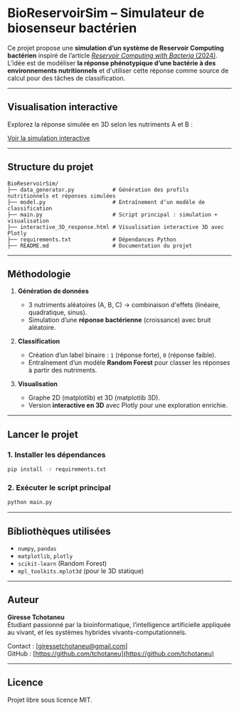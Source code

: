 # BioReservoirSim – Simulateur de biosenseur bactérien

Ce projet propose une **simulation d’un système de Reservoir Computing bactérien** inspiré de l’article [_Reservoir Computing with Bacteria_ (2024)](https://www.biorxiv.org/content/10.1101/2024.09.12.612674v1).  
L’idée est de modéliser **la réponse phénotypique d’une bactérie à des environnements nutritionnels** et d'utiliser cette réponse comme source de calcul pour des tâches de classification.

---

##  Visualisation interactive

 Explorez la réponse simulée en 3D selon les nutriments A et B :

 [Voir la simulation interactive](https://tchotaneu.github.io/BioReservoirSim/interactive_3D_response.html)

---

## Structure du projet

```
BioReservoirSim/
├── data_generator.py            # Génération des profils nutritionnels et réponses simulées
├── model.py                     # Entraînement d’un modèle de classification
├── main.py                      # Script principal : simulation + visualisation
├── interactive_3D_response.html # Visualisation interactive 3D avec Plotly
├── requirements.txt             # Dépendances Python
├── README.md                    # Documentation du projet
```

---

## Méthodologie

1. **Génération de données**  
   - 3 nutriments aléatoires (A, B, C) → combinaison d'effets (linéaire, quadratique, sinus).
   - Simulation d’une **réponse bactérienne** (croissance) avec bruit aléatoire.

2. **Classification**  
   - Création d’un label binaire : `1` (réponse forte), `0` (réponse faible).
   - Entraînement d’un modèle **Random Forest** pour classer les réponses à partir des nutriments.

3. **Visualisation**
   - Graphe 2D (matplotlib) et 3D (matplotlib 3D).
   - Version **interactive en 3D** avec Plotly pour une exploration enrichie.

---

##  Lancer le projet

### 1. Installer les dépendances
```bash
pip install -r requirements.txt
```

### 2. Exécuter le script principal
```bash
python main.py
```

---

##  Bibliothèques utilisées

- `numpy`, `pandas`
- `matplotlib`, `plotly`
- `scikit-learn` (Random Forest)
- `mpl_toolkits.mplot3d` (pour le 3D statique)

---

##  Auteur

**Giresse Tchotaneu**  
Étudiant passionné par la bioinformatique, l’intelligence artificielle appliquée au vivant, et les systèmes hybrides vivants-computationnels.

Contact : [giressetchotaneu@gmail.com]  
GitHub : [https://github.com/tchotaneu](https://github.com/tchotaneu)

---

##  Licence

Projet libre sous licence MIT.